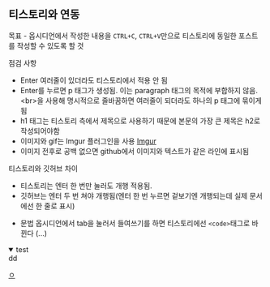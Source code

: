 ## 티스토리와 연동

목표 - 옵시디언에서 작성한 내용을 `CTRL+C`, `CTRL+V`만으로 티스토리에 동일한 포스트를 작성할 수 있도록 할 것

점검 사항
- Enter 여러줄이 있더라도 티스토리에서 적용 안 됨
- Enter를 누르면 p 태그가 생성됨. 이는 paragraph 태그의 목적에 부합하지 않음. \<br>을 사용해 명시적으로 줄바꿈하면 여러줄이 되더라도 하나의 p 태그에 묶이게 됨
- h1 태그는 티스토리 측에서 제목으로 사용하기 때문에 본문의 가장 큰 제목은 h2로 작성되어야함
- 이미지와 gif는 Imgur 플러그인을 사용 [Imgur](Obsidian/Imgur.md)
- 이미지 전후로 공백 없으면 github에서 이미지와 텍스트가 같은 라인에 표시됨

티스토리와 깃허브 차이
- 티스토리는 엔터 한 번만 눌러도 개행 적용됨.
- 깃허브는 엔터 두 번 쳐야 개행됨(엔터 한 번 누르면 겉보기엔 개행되는데 실제 문서에선 한 줄로 표시)

* 문법
옵시디언에서 tab을 눌러서 들여쓰기를 하면 티스토리에선 `<code>`태그로 바뀐다 (...)

<details open>
<summary>test</summary>
dd
</details>

[ㅇ](./티스토리와%20연동.md##티스토리와%20연동)